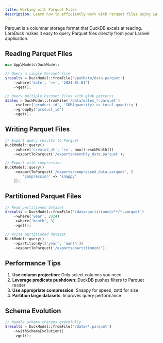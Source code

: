 ```yaml
---
title: Working with Parquet Files
description: Learn how to efficiently work with Parquet files using LaraDuck
---
```


Parquet is a columnar storage format that DuckDB excels at reading. LaraDuck makes it easy to query Parquet files directly from your Laravel application.

## Reading Parquet Files

```php
use App\Models\DuckModel;

// Query a single Parquet file
$results = DuckModel::fromFile('/path/to/data.parquet')
    ->where('date', '>=', '2024-01-01')
    ->get();

// Query multiple Parquet files with glob patterns
$sales = DuckModel::fromFile('/data/sales_*.parquet')
    ->select('product_id', 'SUM(quantity) as total_quantity')
    ->groupBy('product_id')
    ->get();
```

## Writing Parquet Files

```php
// Export query results to Parquet
DuckModel::query()
    ->where('created_at', '>=', now()->subMonth())
    ->exportToParquet('/exports/monthly_data.parquet');

// Export with compression
DuckModel::query()
    ->exportToParquet('/exports/compressed_data.parquet', [
        'compression' => 'snappy'
    ]);
```

## Partitioned Parquet Files

```php
// Read partitioned dataset
$results = DuckModel::fromFile('/data/partitioned/**/*.parquet')
    ->where('year', 2024)
    ->where('month', 3)
    ->get();

// Write partitioned dataset
DuckModel::query()
    ->partitionBy(['year', 'month'])
    ->exportToParquet('/exports/partitioned/');
```

## Performance Tips

1. **Use column projection**: Only select columns you need
2. **Leverage predicate pushdown**: DuckDB pushes filters to Parquet reader
3. **Use appropriate compression**: Snappy for speed, zstd for size
4. **Partition large datasets**: Improves query performance

## Schema Evolution

```php
// Handle schema changes gracefully
$results = DuckModel::fromFile('/data/*.parquet')
    ->withSchemaEvolution()
    ->get();
```